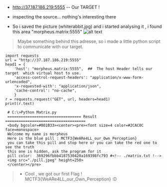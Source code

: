 
 - http://37.187.186.219:5555 -- Our TARGET !
* inspecting the source... nothing's interesting there 

* So i saved the picture (whiterabbit.jpg) and i started analysing it , i found this area "morpheus.matrix:5555"
 ![alt text](https://i.imgur.com/EjZ3azD.png "huh")
 
> Maybe something behind this adresse, so i made a little python script to communicate with our target.

```
import requests
url = "http://37.187.186.219:5555"
head1 = {
    'host': "morpheus.matrix:5555",  ##  The host Header tells our target  which virtual host to use.
    'access-control-request-headers': "application/x-www-form-urlencoded",
    'x-requested-with': "application/json",
    'cache-control': "no-cache",
    }	
r = requests.request("GET", url, headers=head1)
print(r.text)
``` 
```
 # C:\>Python Matrix.py
 ================================= Result ====================================
 <body bgcolor=#001B33><center><pre><font size=4 color=#2CAC0C face=monospace>
 Welcome my name is morpheus
 Here is the blue pill : MCTF3{WeARe4LL_our_Own_Perception}
 you can take this pill and stop here or you can take the red one to see the truth 
 this one is hidden, ask the program for it
 pill color:  369296fbbb4187530420a169398fc793 #<!-- ./matrix.txt !-->
 <img src="./pill.jpeg" height=250>
 </center></pre>
```
> - Cool , we got our first Flag ! MCTF3{WeARe4LL_our_Own_Perception} :D

